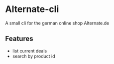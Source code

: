 # Alternate-cli
A small cli for the german online shop Alternate.de

## Features
* list current deals
* search by product id
